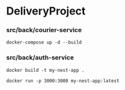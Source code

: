# DeliveryProject


### src/back/courier-service

```
docker-compose up -d --build
```

### src/back/auth-service

```
docker build -t my-nest-app .
```

```
docker run -p 3000:3000 my-nest-app:latest
```